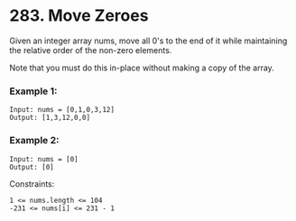 # 283. Move Zeroes


Given an integer array nums, move all 0's to the end of it while maintaining the relative order of the non-zero elements.

Note that you must do this in-place without making a copy of the array.
 

### Example 1:
```
Input: nums = [0,1,0,3,12]
Output: [1,3,12,0,0]
```

### Example 2:
```
Input: nums = [0]
Output: [0]
 ```

Constraints:
```
1 <= nums.length <= 104
-231 <= nums[i] <= 231 - 1
```
